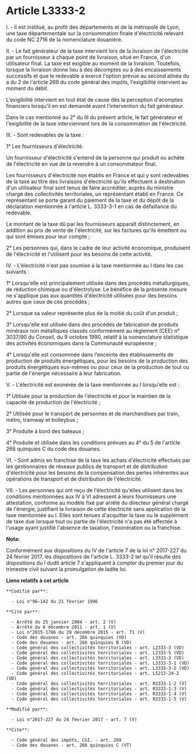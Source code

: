 # Article L3333-2

I. - Il est institué, au profit des départements et de la métropole de Lyon, une taxe départementale sur la consommation
finale d'électricité relevant du code NC 2716 de la nomenclature douanière. 

II. - Le fait générateur de la taxe intervient lors de la livraison de l'électricité par un fournisseur à chaque point de
livraison, situé en France, d'un utilisateur final. La taxe est exigible au moment de la livraison. Toutefois, lorsque la
livraison donne lieu à des décomptes ou à des encaissements successifs et que le redevable a exercé l'option prévue au second
alinéa du a du 2 de l'article 269 du code général des impôts, l'exigibilité intervient au moment du débit. 

L'exigibilité intervient en tout état de cause dès la perception d'acomptes financiers lorsqu'il en est demandé avant
l'intervention du fait générateur. 

Dans le cas mentionné au 2° du III du présent article, le fait générateur et l'exigibilité de la taxe interviennent lors de
la consommation de l'électricité. 

III. - Sont redevables de la taxe : 

1° Les fournisseurs d'électricité. 

Un fournisseur d'électricité s'entend de la personne qui produit ou achète de l'électricité en vue de la revendre à un
consommateur final. 

Les fournisseurs d'électricité non établis en France et qui y sont redevables de la taxe au titre des livraisons
d'électricité qu'ils effectuent à destination d'un utilisateur final sont tenus de faire accréditer, auprès du ministre
chargé des collectivités territoriales, un représentant établi en France. Ce représentant se porte garant du paiement de la
taxe et du dépôt de la déclaration mentionnée à l'article L. 3333-3-1 en cas de défaillance du redevable. 

Le montant de la taxe dû par les fournisseurs apparaît distinctement, en addition au prix de vente de l'électricité, sur les
factures qu'ils émettent ou qui sont émises pour leur compte ; 

2° Les personnes qui, dans le cadre de leur activité économique, produisent de l'électricité et l'utilisent pour les besoins
de cette activité. 

IV. - L'électricité n'est pas soumise à la taxe mentionnée au I dans les cas suivants : 

1° Lorsqu'elle est principalement utilisée dans des procédés métallurgiques, de réduction chimique ou d'électrolyse. Le
bénéfice de la présente mesure ne s'applique pas aux quantités d'électricité utilisées pour des besoins autres que ceux de
ces procédés ; 

2° Lorsque sa valeur représente plus de la moitié du coût d'un produit ; 

3° Lorsqu'elle est utilisée dans des procédés de fabrication de produits minéraux non métalliques classés conformément au
règlement (CEE) n° 3037/90 du Conseil, du 9 octobre 1990, relatif à la nomenclature statistique des activités économiques
dans la Communauté européenne ; 

4° Lorsqu'elle est consommée dans l'enceinte des établissements de production de produits énergétiques, pour les besoins de
la production des produits énergétiques eux-mêmes ou pour ceux de la production de tout ou partie de l'énergie nécessaire à
leur fabrication. 

V. - L'électricité est exonérée de la taxe mentionnée au I lorsqu'elle est : 

1° Utilisée pour la production de l'électricité et pour le maintien de la capacité de production de l'électricité ; 

2° Utilisée pour le transport de personnes et de marchandises par train, métro, tramway et trolleybus ; 

3° Produite à bord des bateaux ; 

4° Produite et utilisée dans les conditions prévues au 4° du 5 de l'article 266 quinquies C du code des douanes. 

VI. - Sont admis en franchise de la taxe les achats d'électricité effectués par les gestionnaires de réseaux publics de
transport et de distribution d'électricité pour les besoins de la compensation des pertes inhérentes aux opérations de
transport et de distribution de l'électricité. 

VII. - Les personnes qui ont reçu de l'électricité qu'elles utilisent dans les conditions mentionnées aux IV à VI adressent à
leurs fournisseurs une attestation, conforme au modèle fixé par arrêté du directeur général chargé de l'énergie, justifiant
la livraison de cette électricité sans application de la taxe mentionnée au I. Elles sont tenues d'acquitter la taxe ou le
supplément de taxe due lorsque tout ou partie de l'électricité n'a pas été affectée à l'usage ayant justifié l'absence de
taxation, l'exonération ou la franchise.

**Nota:**

Conformément aux dispositions du IV de l'article 7 de la loi n° 2017-227 du 24 février 2017, les dispositions de l'article L.
3333-2 tel qu'il résulte des dispositions du I dudit article 7 s'appliquent à compter du premier jour du trimestre civil
suivant la promulgation de ladite loi.

**Liens relatifs à cet article**

	**Codifié par**:

	  - Loi n°96-142 du 21 février 1996

	**Cité par**:

	  - Arrêté du 25 janvier 2004 - art. 2 (V)
	  - Arrêté du 6 décembre 2011 - art. 1 (V)
	  - Loi n°2015-1786 du 29 décembre 2015 - art. 71 (V)
	  - Code des douanes - art. 266 quinquies (VD)
	  - Code des douanes - art. 266 quinquies B (VD)
	  - Code général des collectivités territoriales - art. L2333-3 (VD)
	  - Code général des collectivités territoriales - art. L2333-5 (VD)
	  - Code général des collectivités territoriales - art. L3333-3 (VD)
	  - Code général des collectivités territoriales - art. L3333-3-1 (VD)
	  - Code général des collectivités territoriales - art. L3333-3-2 (VD)
	  - Code général des collectivités territoriales - art. L5212-24-2 (VD)
	  - Code général des collectivités territoriales - art. R3333-1-2 (V)
	  - Code général des collectivités territoriales - art. R3333-1-3 (V)
	  - Code général des collectivités territoriales - art. R3333-1-4 (V)
	  - Code général des collectivités territoriales - art. R3333-1-5 (V)

	**Modifié par**:

	  - Loi n°2017-227 du 24 février 2017 - art. 7 (V)

	**Cite**:

	  - Code général des impôts, CGI. - art. 269
	  - Code des douanes - art. 266 quinquies C (VT)

